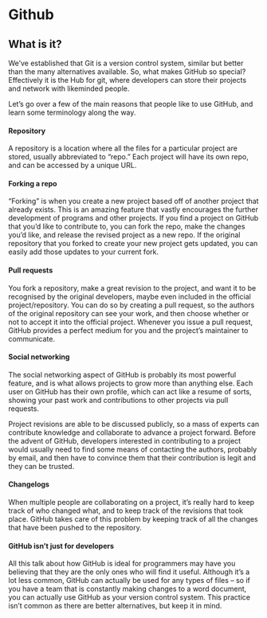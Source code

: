 # Github

## What is it?

We’ve established that Git is a version control system, similar but better than the many alternatives available. So, what makes GitHub so special? Effectively it is the Hub for git, where developers can store their projects and network with likeminded people.

Let’s go over a few of the main reasons that people like to use GitHub, and learn some terminology along the way.

#### Repository

A repository is a location where all the files for a particular project are stored, usually abbreviated to “repo.” Each project will have its own repo, and can be accessed by a unique URL.



#### Forking a repo

“Forking” is when you create a new project based off of another project that already exists. This is an amazing feature that vastly encourages the further development of programs and other projects. If you find a project on GitHub that you’d like to contribute to, you can fork the repo, make the changes you’d like, and release the revised project as a new repo. If the original repository that you forked to create your new project gets updated, you can easily add those updates to your current fork.

#### Pull requests

You fork a repository, make a great revision to the project, and want it to be recognised by the original developers, maybe even included in the official project/repository. You can do so by creating a pull request, so the authors of the original repository can see your work, and then choose whether or not to accept it into the official project. Whenever you issue a pull request, GitHub provides a perfect medium for you and the project’s maintainer to communicate.

#### Social networking

The social networking aspect of GitHub is probably its most powerful feature, and is what allows projects to grow more than anything else. Each user on GitHub has their own profile, which can act like a resume of sorts, showing your past work and contributions to other projects via pull requests.

Project revisions are able to be discussed publicly, so a mass of experts can contribute knowledge and collaborate to advance a project forward. Before the advent of GitHub, developers interested in contributing to a project would usually need to find some means of contacting the authors, probably by email, and then have to convince them that their contribution is legit and they can be trusted.

#### Changelogs

When multiple people are collaborating on a project, it’s really hard to keep track of who changed what, and to keep track of the revisions that took place. GitHub takes care of this problem by keeping track of all the changes that have been pushed to the repository.

#### GitHub isn’t just for developers
All this talk about how GitHub is ideal for programmers may have you believing that they are the only ones who will find it useful. Although it’s a lot less common, GitHub can actually be used for any types of files – so if you have a team that is constantly making changes to a word document, you can actually use GitHub as your version control system.  This practice isn’t common as there are better alternatives, but keep it in mind.
